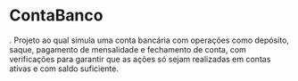 # ContaBanco
.
Projeto ao qual simula uma conta bancária com operações como depósito, saque, pagamento de mensalidade e fechamento de conta, 
com verificações para garantir que as ações só sejam realizadas em contas ativas e com saldo suficiente.
